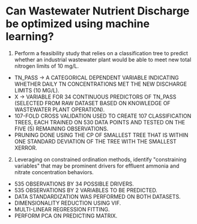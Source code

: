 # Can Wastewater Nutrient Discharge be optimized using machine learning?
1. Perform a feasibility study that relies on a classification tree to predict whether an industrial wastewater plant would be able to meet new total nitrogen limits of 10 mg/L.
- TN_PASS -> A CATEGORICAL DEPENDENT VARIABLE INDICATING WHETHER DAILY TN
CONCENTRATIONS MET THE NEW DISCHARGE LIMITS (10 MG/L).
- X -> VARIABLE FOR 34 CONTINUOUS PREDICTORS OF TN_PASS (SELECTED FROM
RAW DATASET BASED ON KNOWLEDGE OF WASTEWATER PLANT OPERATION).
- 107-FOLD CROSS VALIDATION USED TO CREATE 107 CLASSIFICATION TREES, EACH TRAINED ON 530 DATA
POINTS AND TESTED ON THE FIVE (5) REMAINING OBSERVATIONS.
- PRUNING DONE USING THE CP OF SMALLEST TREE THAT IS WITHIN ONE STANDARD DEVIATION OF THE TREE
WITH THE SMALLEST XERROR.

2. Leveraging on constrained ordination methods, identify "constraining variables" that may be prominent drivers for effluent ammonia and nitrate concentration behaviors.
- 535 OBSERVATIONS BY 34 POSSIBLE DRIVERS.
- 535 OBSERVATIONS BY 2 VARIABLES TO BE PREDICTED.
- DATA STANDARDIZATION WAS PERFORMED ON BOTH DATASETS.
- DIMENSIONALITY REDUCTION USING VIF.
- MULTI-LINEAR REGRESSION FITTING.
- PERFORM PCA ON PREDICTING MATRIX.
